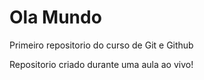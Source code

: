 # Ola Mundo
 Primeiro repositorio do curso de Git e Github

 Repositorio criado durante uma aula ao vivo!
